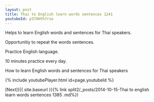 ```yaml
---
layout: post
title: Thai to English learn words sentences 1241 
youtubeId: p37OHYh7rso
---
```

 
 
Helps to learn English words and sentences for Thai speakers.

Opportunitiy to repeat the words sentences. 

Practice English language. 
 
10 minutes practice every day. 
 
How to learn English words and sentences for Thai speakers 
 
{% include youtubePlayer.html id=page.youtubeId %}
 
 
[Next]({{ site.baseurl }}{% link  split2/_posts/2014-10-15-Thai to english learn words sentences 1385 .md%})
 
